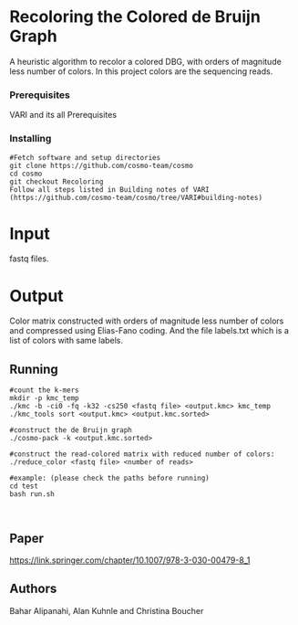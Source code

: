 # Recoloring  the  Colored  de  Bruijn  Graph
 A heuristic algorithm to recolor a colored DBG, with orders of magnitude less number of colors. In this project colors are the sequencing reads.
 ### Prerequisites

VARI and its all Prerequisites

### Installing
```
#Fetch software and setup directories
git clone https://github.com/cosmo-team/cosmo
cd cosmo
git checkout Recoloring
Follow all steps listed in Building notes of VARI (https://github.com/cosmo-team/cosmo/tree/VARI#building-notes)
```
# Input
fastq files.
# Output
Color matrix constructed with orders of magnitude less number of colors and compressed using Elias-Fano coding. And the file labels.txt which is a list of colors with same labels. 
## Running 
```
#count the k-mers
mkdir -p kmc_temp
./kmc -b -ci0 -fq -k32 -cs250 <fastq file> <output.kmc> kmc_temp
./kmc_tools sort <output.kmc> <output.kmc.sorted>

#construct the de Bruijn graph
./cosmo-pack -k <output.kmc.sorted>

#construct the read-colored matrix with reduced number of colors:
./reduce_color <fastq file> <number of reads>

#example: (please check the paths before running)
cd test
bash run.sh



```
## Paper
https://link.springer.com/chapter/10.1007/978-3-030-00479-8_1

## Authors
Bahar Alipanahi, Alan Kuhnle and Christina Boucher

